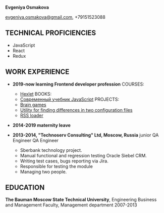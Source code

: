 **Evgeniya Osmakova**

evgeniya.osmakova@gmail.com, +79151523088


## TECHNICAL PROFICIENCIES

* JavaScript
* React
* Redux

## WORK EXPERIENCE

* **2019-now learning Frontend developer profession**
  COURSES:
   * [Hexlet](https://ru.hexlet.io/)
  BOOKS:
   * [Современный учебник JavaScript](https://learn.javascript.ru/)
  PROJECTS:
   * [Brain games](https://github.com/evgeniya-osmakova/brain_games)
   * [Utility for finding differences in two configuration files](https://github.com/evgeniya-osmakova/genDiff)
   * [RSS loader](https://github.com/evgeniya-osmakova/rss)

* **2014-2019 maternity leave**

* **2013-2014, "Technoserv Consulting" Ltd, Moscow, Russia**
  junior QA Engineer
  QA Engineer
  
  *  Sberbank technology project.
  *  Manual functional and regression testing Oracle Siebel CRM. 
  *  Writing test cases, bugs reporting via Jira.
  *  Responsible for testing the module
  *  Managing two people.

## EDUCATION

**The Bauman Moscow State Technical University**, Engineering Business and Management Faculty, Management department 2007-2013
